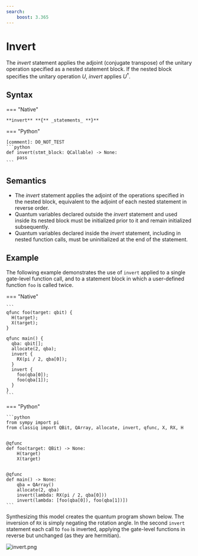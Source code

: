 ```yaml
---
search:
    boost: 3.365
---
```


# Invert

The _invert_ statement applies the adjoint (conjugate transpose) of the unitary operation
specified as a nested statement block. If the nested block specifies the unitary operation
$U$, _invert_ applies $U^{\dagger}$.

## Syntax

=== "Native"

    **invert** **{** _statements_ **}**

=== "Python"

    [comment]: DO_NOT_TEST
    ```python
    def invert(stmt_block: QCallable) -> None:
        pass
    ```

## Semantics

-   The _invert_ statement applies the adjoint of the operations specified in the nested
    block, equivalent to the adjoint of each nested statement in reverse order.
-   Quantum variables declared outside the _invert_ statement and used inside its nested
    block must be initialized prior to it and remain initialized subsequently.
-   Quantum variables declared inside the _invert_ statement, including in
    nested function calls, must be uninitialized at the end of the statement.

## Example

The following example demonstrates the use of `invert` applied to a single gate-level
function call, and to a statement block in which a user-defined function `foo` is called twice.

=== "Native"

    ```
    qfunc foo(target: qbit) {
      H(target);
      X(target);
    }

    qfunc main() {
      qba: qbit[];
      allocate(2, qba);
      invert {
        RX(pi / 2, qba[0]);
      }
      invert {
        foo(qba[0]);
        foo(qba[1]);
      }
    }
    ```

=== "Python"

    ```python
    from sympy import pi
    from classiq import QBit, QArray, allocate, invert, qfunc, X, RX, H


    @qfunc
    def foo(target: QBit) -> None:
        H(target)
        X(target)


    @qfunc
    def main() -> None:
        qba = QArray()
        allocate(2, qba)
        invert(lambda: RX(pi / 2, qba[0]))
        invert(lambda: [foo(qba[0]), foo(qba[1])])
    ```

Synthesizing this model creates the quantum program shown below. The inversion of
`RX` is simply negating the rotation angle. In the second `invert` statement each call to
`foo` is inverted, applying the gate-level functions in reverse but unchanged (as they
are hermitian).

![invert.png](resources/invert.png)
